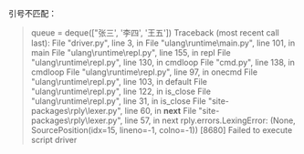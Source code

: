 引号不匹配：

> queue = deque(["张三', '李四', '王五'])
Traceback (most recent call last):
  File "driver.py", line 3, in <module>
  File "ulang\runtime\main.py", line 101, in main
  File "ulang\runtime\repl.py", line 155, in repl
  File "ulang\runtime\repl.py", line 130, in cmdloop
  File "cmd.py", line 138, in cmdloop
  File "ulang\runtime\repl.py", line 97, in onecmd
  File "ulang\runtime\repl.py", line 103, in default
  File "ulang\runtime\repl.py", line 122, in is_close
  File "ulang\runtime\repl.py", line 31, in is_close
  File "site-packages\rply\lexer.py", line 60, in __next__
  File "site-packages\rply\lexer.py", line 57, in next
rply.errors.LexingError: (None, SourcePosition(idx=15, lineno=-1, colno=-1))
[8680] Failed to execute script driver

